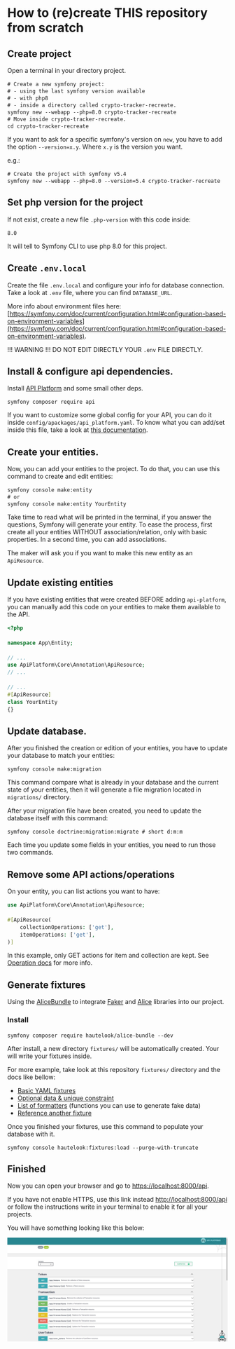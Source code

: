 How to (re)create THIS repository from scratch
==============================================

## Create project

Open a terminal in your directory project.

```shell
# Create a new symfony project:
# - using the last symfony version available
# - with php8
# - inside a directory called crypto-tracker-recreate.
symfony new --webapp --php=8.0 crypto-tracker-recreate
# Move inside crypto-tracker-recreate.
cd crypto-tracker-recreate
```

If you want to ask for a specific symfony's version on `new`, you have to add the option `--version=x.y`. Where `x.y` is
the version you want. 

e.g.:
```shell
# Create the project with symfony v5.4
symfony new --webapp --php=8.0 --version=5.4 crypto-tracker-recreate
```

## Set php version for the project

If not exist, create a new file `.php-version` with this code inside:
```
8.0
```
It will tell to Symfony CLI to use php 8.0 for this project.

## Create `.env.local`

Create the file `.env.local` and configure your info for database connection. Take a look at `.env` file, where you can
find `DATABASE_URL`.

More info about environment files here: [https://symfony.com/doc/current/configuration.html#configuration-based-on-environment-variables](https://symfony.com/doc/current/configuration.html#configuration-based-on-environment-variables).

!!! WARNING !!! DO NOT EDIT DIRECTLY YOUR `.env` FILE DIRECTLY.

## Install & configure api dependencies.

Install [API Platform](https://api-platform.com/docs/core/getting-started/) and some small other deps.

```shell
symfony composer require api
```

If you want to customize some global config for your API, you can do it inside `config/apackages/api_platform.yaml`. To
know what you can add/set inside this file, take a look at [this documentation](https://api-platform.com/docs/core/configuration/).

## Create your entities.

Now, you can add your entities to the project. To do that, you can use this command to create and edit entities:

```shell
symfony console make:entity
# or
symfony console make:entity YourEntity
```

Take time to read what will be printed in the terminal, if you answer the questions, Symfony will generate your entity.
To ease the process, first create all your entities WITHOUT association/relation, only with basic properties. In a
second time, you can add associations.

The maker will ask you if you want to make this new entity as an `ApiResource`.

## Update existing entities

If you have existing entities that were created BEFORE adding `api-platform`, you can manually add this code on your
entities to make them available to the API.

```php
<?php

namespace App\Entity;

// ...
use ApiPlatform\Core\Annotation\ApiResource;
// ...

// ...
#[ApiResource]
class YourEntity
{}
```

## Update database.

After you finished the creation or edition of your entities, you have to update your database to match your entities:
```shell
symfony console make:migration
```
This command compare what is already in your database and the current state of your entities, then it will generate a
file migration located in `migrations/` directory.

After your migration file have been created, you need to update the database itself with this command:
```shell
symfony console doctrine:migration:migrate # short d:m:m
```

Each time you update some fields in your entities, you need to run those two commands.

## Remove some API actions/operations

On your entity, you can list actions you want to have:

```php
use ApiPlatform\Core\Annotation\ApiResource;

#[ApiResource(
    collectionOperations: ['get'],
    itemOperations: ['get'],
)]
```

In this example, only GET actions for item and collection are kept. See [Operation docs](https://api-platform.com/docs/core/operations/)
for more info.

## Generate fixtures

Using the [AliceBundle](https://github.com/theofidry/AliceBundle) to integrate [Faker](https://fakerphp.github.io/)
and [Alice](https://github.com/nelmio/alice) libraries into our project.

### Install

```shell
symfony composer require hautelook/alice-bundle --dev
```

After install, a new directory `fixtures/` will be automatically created. Your will write your fixtures inside.

For more example, take look at this repository `fixtures/` directory and the docs like bellow:
- [Basic YAML fixtures](https://github.com/nelmio/alice/blob/master/doc/complete-reference.md#creating-fixtures)
- [Optional data & unique constraint](https://github.com/nelmio/alice/blob/master/doc/complete-reference.md#optional-data)
- [List of formatters](https://fakerphp.github.io/formatters/numbers-and-strings/) (functions you can use to generate fake data)
- [Reference another fixture](https://github.com/nelmio/alice/blob/master/doc/relations-handling.md)

Once you finished your fixtures, use this command to populate your database with it.

```shell
symfony console hautelook:fixtures:load --purge-with-truncate
```

## Finished

Now you can open your browser and go to [https://localhost:8000/api](https://localhost:8000/api).

If you have not enable HTTPS, use this link instead [http://localhost:8000/api](http://localhost:8000/api) or follow
the instructions write in your terminal to enable it for all your projects.

You will have something looking like this below:

![Screeshot of swagger](images/01-01-preview-swagger.jpeg)
